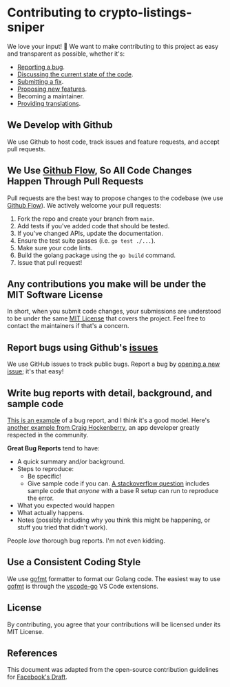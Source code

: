 # Contributing to crypto-listings-sniper

We love your input! 🚀 We want to make contributing to this project as easy and transparent as possible, whether it's:

- [Reporting a bug](https://github.com/rickstaa/crypto-listings-sniper/issues).
- [Discussing the current state of the code](https://github.com/rickstaa/crypto-listings-sniper/discussions).
- [Submitting a fix](https://github.com/rickstaa/crypto-listings-sniper/pulls).
- [Proposing new features](https://github.com/rickstaa/crypto-listings-sniper/issues).
- Becoming a maintainer.
- [Providing translations](https://crowdin.com/project/crypto-listings-sniper/).

## We Develop with Github

We use Github to host code, track issues and feature requests, and accept pull requests.

## We Use [Github Flow](https://guides.github.com/introduction/flow/index.html), So All Code Changes Happen Through Pull Requests

Pull requests are the best way to propose changes to the codebase (we use [Github Flow](https://docs.github.com/en/get-started/quickstart/github-flow)). We actively welcome your pull requests:

1. Fork the repo and create your branch from `main`.
2. Add tests if you've added code that should be tested.
3. If you've changed APIs, update the documentation.
4. Ensure the test suite passes (i.e. `go test ./...`).
5. Make sure your code lints.
6. Build the golang package using the `go build` command.
7. Issue that pull request!

## Any contributions you make will be under the MIT Software License

In short, when you submit code changes, your submissions are understood to be under the same [MIT License](http://choosealicense.com/licenses/mit/) that covers the project. Feel free to contact the maintainers if that's a concern.

## Report bugs using Github's [issues](https://github.com/rickstaa/crypto-listings-sniper/issues)

We use GitHub issues to track public bugs. Report a bug by [opening a new issue](https://github.com/rickstaa/crypto-listings-sniper/issues/new/choose); it's that easy!

## Write bug reports with detail, background, and sample code

[This is an example](http://stackoverflow.com/q/12488905/180626) of a bug report, and I think it's a good model. Here's [another example from Craig Hockenberry](http://www.openradar.me/11905408), an app developer greatly respected in the community.

**Great Bug Reports** tend to have:

- A quick summary and/or background.
- Steps to reproduce:
  - Be specific!
  - Give sample code if you can. [A stackoverflow question](http://stackoverflow.com/q/12488905/180626) includes sample code that _anyone_ with a base R setup can run to reproduce the error.
- What you expected would happen
- What actually happens.
- Notes (possibly including why you think this might be happening, or stuff you tried that didn't work).

People _love_ thorough bug reports. I'm not even kidding.

## Use a Consistent Coding Style

We use [gofmt](https://go.dev/blog/gofmt) formatter to format our Golang code. The easiest way to use [gofmt](https://go.dev/blog/gofmt) is through the [vscode-go](https://github.com/golang/vscode-go) VS Code extensions.

## License

By contributing, you agree that your contributions will be licensed under its MIT License.

## References

This document was adapted from the open-source contribution guidelines for [Facebook's Draft](https://github.com/facebook/draft-js/blob/a9316a723f9e918afde44dea68b5f9f39b7d9b00/CONTRIBUTING.md).
